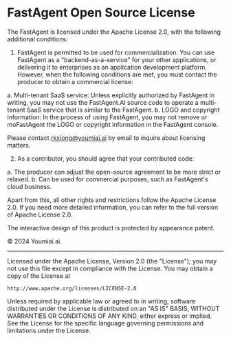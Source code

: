 # FastAgent Open Source License

The FastAgent is licensed under the Apache License 2.0, with the following additional conditions:

1. FastAgent is permitted to be used for commercialization. You can use FastAgent as a "backend-as-a-service" for your other applications, or delivering it to enterprises as an application development platform. However, when the following conditions are met, you must contact the producer to obtain a commercial license:

a. Multi-tenant SaaS service: Unless explicitly authorized by FastAgent in writing, you may not use the FastAgent.AI source code to operate a multi-tenant SaaS service that is similar to the FastAgent.
b. LOGO and copyright information: In the process of using FastAgent, you may not remove or moFastAgent the LOGO or copyright information in the FastAgent console.

Please contact rkxiong@youmiai.ai by email to inquire about licensing matters.

2. As a contributor, you should agree that your contributed code:

a. The producer can adjust the open-source agreement to be more strict or relaxed.
b. Can be used for commercial purposes, such as FastAgent's cloud business.

Apart from this, all other rights and restrictions follow the Apache License 2.0. If you need more detailed information, you can refer to the full version of Apache License 2.0.

The interactive design of this product is protected by appearance patent.

© 2024 Youmiai.ai.

---

Licensed under the Apache License, Version 2.0 (the "License");
you may not use this file except in compliance with the License.
You may obtain a copy of the License at

    http://www.apache.org/licenses/LICENSE-2.0

Unless required by applicable law or agreed to in writing, software
distributed under the License is distributed on an "AS IS" BASIS,
WITHOUT WARRANTIES OR CONDITIONS OF ANY KIND, either express or implied.
See the License for the specific language governing permissions and
limitations under the License.